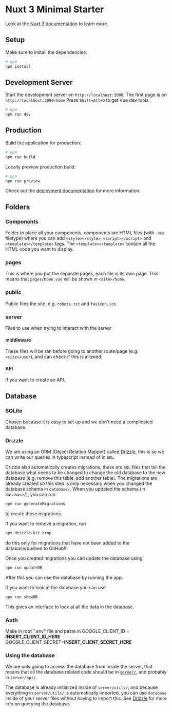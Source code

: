 # Nuxt 3 Minimal Starter

Look at the [Nuxt 3 documentation](https://nuxt.com/docs/getting-started/introduction) to learn more.

## Setup

Make sure to install the dependencies:

```bash
# npm
npm install
```

## Development Server

Start the development server on `http://localhost:3000`:
The first page is on `http://localhost:3000/home`
Press `Shift+Alt+D` to get Vue dev tools.

```bash
# npm
npm run dev
```

## Production

Build the application for production:

```bash
# npm
npm run build
```

Locally preview production build:

```bash
# npm
npm run preview
```

Check out the [deployment documentation](https://nuxt.com/docs/getting-started/deployment) for more information.

## Folders

### Components

Folder to place all your components, components are HTML files (with `.vue` filetype) where you can add `<style></style>`, `<script></script>` and `<template></template>` tags.
The `<template></template>` contain all the HTML code you want to display.

### pages

This is where you put the separate pages, each file is its own page.
This means that `pages/home.vue` will be shown in `<site>/home`.

### public

Public files the site.
e.g. `robots.txt` and `favicon.ico`

### server

Files to use when trying to interact with the server

#### middleware

These files will be ran before going to another route/page (e.g. `<site>/user`), and can check if this is allowed.

#### API

If you want to create an API.

## Database

### SQLite

Chosen because it is easy to set up and we don't need a complicated database.

### Drizzle

We are using an ORM (Object Relation Mapper) called [Drizzle](https://orm.drizzle.team/), this is so we can write our queries in typescript instead of in `SQL`.

Drizzle also automatically creates migrations, these are `SQL` files that tell the database what needs to be changed to change the old database to the new database (e.g. remove this table, add another table).
The migrations are already created so this step is only necessary when you changed the database schema in `database/`.
When you updated the schema (in `database/`), you can run
```bash
npm run generateMigrations
```
to create these migrations.

If you want to remove a migration, run
```bash
npx drizzle-kit drop
```
do this only for migrations that have not been added to the database/pushed to GitHub!!!

Once you created migrations you can update the database using
```bash
npm run updateDB
```
After this you can use the database by running the app.

If you want to look at the database you can use
```bash
npm run showDB
```
This gives an interface to look at all the data in the database.

### Auth 

Make in root ".env" file and paste in
GOOGLE_CLIENT_ID = __INSERT_CLIENT_ID_HERE__
GOOGLE_CLIENT_SECRET=__INSERT_CLIENT_SECRET_HERE__

### Using the database

We are only going to access the database from inside the server,
that means that all the database related code should be in [`server/`](https://nuxt.com/docs/guide/directory-structure/server),
and probably in `server/api/`.

The database is already initialized inside of `server/utils/`,
and because everything in `server/utils/` is automatically imported,
you can use `database` inside of your server files without having to import this.
See [Drizzle](https://orm.drizzle.team/docs/rqb) for more info on querying the database.
